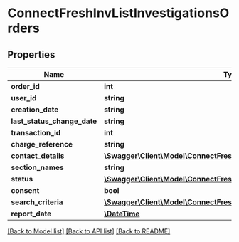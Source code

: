 # ConnectFreshInvListInvestigationsOrders

## Properties
Name | Type | Description | Notes
------------ | ------------- | ------------- | -------------
**order_id** | **int** |  | [optional] 
**user_id** | **string** |  | [optional] 
**creation_date** | **string** |  | [optional] 
**last_status_change_date** | **string** |  | [optional] 
**transaction_id** | **int** |  | [optional] 
**charge_reference** | **string** |  | [optional] 
**contact_details** | [**\Swagger\Client\Model\ConnectFreshInvListInvestigationsContactDetails**](ConnectFreshInvListInvestigationsContactDetails.md) |  | [optional] 
**section_names** | **string** |  | [optional] 
**status** | [**\Swagger\Client\Model\ConnectFreshInvCompletedInvestigationStatus**](ConnectFreshInvCompletedInvestigationStatus.md) |  | [optional] 
**consent** | **bool** |  | [optional] 
**search_criteria** | [**\Swagger\Client\Model\ConnectFreshInvListInvestigationsSearchCriteria**](ConnectFreshInvListInvestigationsSearchCriteria.md) |  | [optional] 
**report_date** | [**\DateTime**](\DateTime.md) |  | [optional] 

[[Back to Model list]](../../README.md#documentation-for-models) [[Back to API list]](../../README.md#documentation-for-api-endpoints) [[Back to README]](../../README.md)

